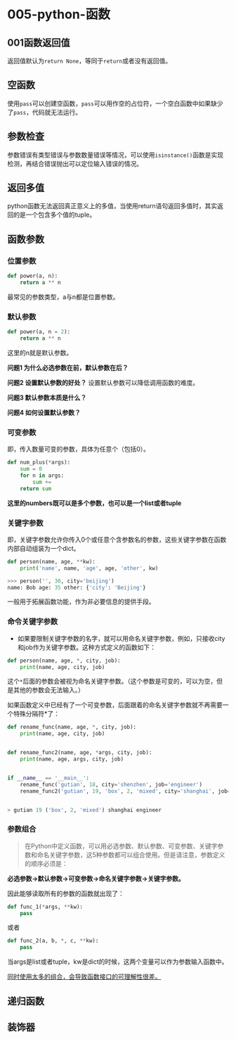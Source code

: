 # 005-python-函数
## 001函数返回值
返回值默认为`return None`，等同于`return`或者没有返回值。

## 空函数
使用`pass`可以创建空函数，`pass`可以用作空的占位符，一个空白函数中如果缺少了`pass`，代码就无法运行。

## 参数检查
参数错误有类型错误与参数数量错误等情况，可以使用`isinstance()`函数是实现检测，再结合错误抛出可以定位输入错误的情况。

## 返回多值
python函数无法返回真正意义上的多值，当使用return语句返回多值时，其实返回的是一个包含多个值的tuple。

## 函数参数
### 位置参数
```python
def power(a, n):
    return a ** n
```
最常见的参数类型，a与n都是位置参数。

### 默认参数
```python
def power(a, n = 2):
    return a ** n
```
这里的n就是默认参数。

**问题1 为什么必选参数在前，默认参数在后？**


**问题2 设置默认参数的好处？**
设置默认参数可以降低调用函数的难度。

**问题3 默认参数本质是什么？**

**问题4 如何设置默认参数？**


### 可变参数
即，传入数量可变的参数，具体为任意个（包括0）。
```python
def num_plus(*args):
    sum = 0
    for n in args:
        sum +=
    return sum
```

**这里的numbers既可以是多个参数，也可以是一个list或者tuple**

### 关键字参数
即，关键字参数允许你传入0个或任意个含参数名的参数，这些关键字参数在函数内部自动组装为一个dict。
```python
def person(name, age, **kw):
    print('name', name, 'age', age, 'other', kw)
```

```python
>>> person('', 30, city='beijing')
name: Bob age: 35 other: {'city': 'Beijing'}
```

一般用于拓展函数功能，作为非必要信息的提供手段。

### 命令关键字参数

+ 如果要限制关键字参数的名字，就可以用命名关键字参数，例如，只接收city和job作为关键字参数。这种方式定义的函数如下：
```python
def person(name, age, *, city, job):
    print(name, age, city, job)
```
这个`*`后面的参数会被视为命名关键字参数。（这个参数是可变的，可以为空，但是其他的参数会无法输入。）

如果函数定义中已经有了一个可变参数，后面跟着的命名关键字参数就不再需要一个特殊分隔符*了：
```python
def rename_func(name, age, *, city, job):
    print(name, age, city, job)


def rename_func2(name, age, *args, city, job):
    print(name, age, args, city, job)


if __name__ == '__main__':
    rename_func('gutian', 18, city='shenzhen', job='engineer')
    rename_func2('gutian', 19, 'box', 2, 'mixed', city='shanghai', job='engineer')


> gutian 19 ('box', 2, 'mixed') shanghai engineer
```

### 参数组合
> 在Python中定义函数，可以用必选参数、默认参数、可变参数、关键字参数和命名关键字参数，这5种参数都可以组合使用。但是请注意，参数定义的顺序必须是：

**必选参数->默认参数->可变参数->命名关键字参数->关键字参数。**

因此能够读取所有的参数的函数就出现了：
```python
def func_1(*args, **kw):
    pass
```
或者
```python
def func_2(a, b, *, c, **kw):
    pass
```

当args是list或者tuple，kw是dict的时候，这两个变量可以作为参数输入函数中。

<u>同时使用太多的组合，会导致函数接口的可理解性很差。</u>
### 

## 递归函数

## 装饰器

## 
